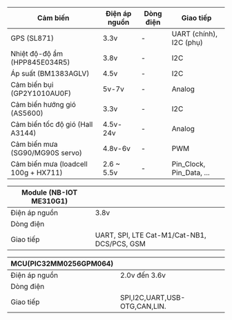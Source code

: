 | Cảm biến                             | Điện áp nguồn | Dòng điện | Giao tiếp                |
|--------------------------------------|---------------|-----------|--------------------------|
| GPS (SL871)                          | 3.3v          | -         | UART (chính), I2C (phụ) |
| Nhiệt độ-độ ẩm (HPP845E034R5)        | 3.8v          | -         | I2C                      |
| Áp suất (BM1383AGLV)                 | 4.5v          | -         | I2C                      |
| Cảm biến bụi (GP2Y1010AU0F)          | 5v-7v         | -         | Analog                   |
| Cảm biến hướng gió (AS5600)          | 3.3v          | -         | I2C                      |
| Cảm biến tốc độ gió (Hall A3144)     | 4.5v-24v      | -         | Analog                   |
| Cảm biến mưa (SG90/MG90S servo)      | 4.8v-6v       | -         | PWM                      |
| Cảm biến mưa (loadcell 100g + HX711) | 2.6 ~ 5.5v    | -         | Pin_Clock, Pin_Data, ... |

| Module (NB-IOT ME310G1)  |                 | 
|--------------------------|-----------------|
| Điện áp nguồn            | 3.8v            |
| Dòng điện                |                 |
| Giao tiếp                | UART, SPI, LTE Cat-M1/Cat-NB1, DCS/PCS, GSM |

| MCU(PIC32MM0256GPM064)   |                 | 
|--------------------------|-----------------|
| Điện áp nguồn            |  2.0v đến 3.6v  |
| Dòng điện                |                 |
| Giao tiếp                | SPI,I2C,UART,USB-OTG,CAN,LIN. |
